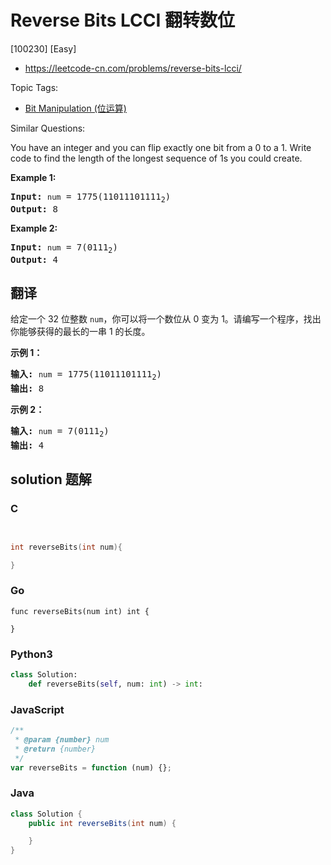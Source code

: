 # Reverse Bits LCCI 翻转数位

[100230] [Easy]

- https://leetcode-cn.com/problems/reverse-bits-lcci/

Topic Tags:

- [Bit Manipulation (位运算)](https://leetcode-cn.com/tag/bit-manipulation/)

Similar Questions:

You have an integer and you can flip exactly one bit from a 0 to a 1. Write code to find the length of the longest sequence of 1s you could create.

**Example 1:**

<pre><strong>Input:</strong> <code>num</code> = 1775(11011101111<sub>2</sub>)
<strong>Output:</strong> 8
</pre>

**Example 2:**

<pre><strong>Input:</strong> <code>num</code> = 7(0111<sub>2</sub>)
<strong>Output:</strong> 4
</pre>

## 翻译

给定一个 32 位整数 `num`，你可以将一个数位从 0 变为 1。请编写一个程序，找出你能够获得的最长的一串 1 的长度。

**示例 1：**

<pre><strong>输入:</strong> <code>num</code> = 1775(11011101111<sub>2</sub>)
<strong>输出:</strong> 8
</pre>

**示例 2：**

<pre><strong>输入:</strong> <code>num</code> = 7(0111<sub>2</sub>)
<strong>输出:</strong> 4
</pre>

## solution 题解

### C

```c


int reverseBits(int num){

}


```

### Go

```golang
func reverseBits(num int) int {

}
```

### Python3

```python
class Solution:
    def reverseBits(self, num: int) -> int:
```

### JavaScript

```javascript
/**
 * @param {number} num
 * @return {number}
 */
var reverseBits = function (num) {};
```

### Java

```java
class Solution {
    public int reverseBits(int num) {

    }
}
```
